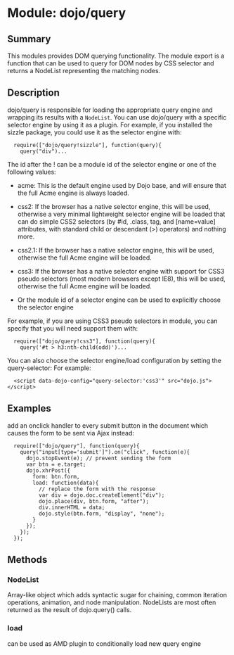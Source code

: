 # Module: dojo/query

## Summary

This modules provides DOM querying functionality. The module export is a function
that can be used to query for DOM nodes by CSS selector and returns a NodeList
representing the matching nodes.
## Description

dojo/query is responsible for loading the appropriate query engine and wrapping
its results with a `NodeList`. You can use dojo/query with a specific selector engine
by using it as a plugin. For example, if you installed the sizzle package, you could
use it as the selector engine with:

      require(["dojo/query!sizzle"], function(query){
        query("div")...


The id after the ! can be a module id of the selector engine or one of the following values:

- acme: This is the default engine used by Dojo base, and will ensure that the full
Acme engine is always loaded.

- css2: If the browser has a native selector engine, this will be used, otherwise a
very minimal lightweight selector engine will be loaded that can do simple CSS2 selectors
(by #id, .class, tag, and [name=value] attributes, with standard child or descendant (>)
operators) and nothing more.

- css2.1: If the browser has a native selector engine, this will be used, otherwise the
full Acme engine will be loaded.

- css3: If the browser has a native selector engine with support for CSS3 pseudo
selectors (most modern browsers except IE8), this will be used, otherwise the
full Acme engine will be loaded.

- Or the module id of a selector engine can be used to explicitly choose the selector engine

For example, if you are using CSS3 pseudo selectors in module, you can specify that
you will need support them with:

      require(["dojo/query!css3"], function(query){
        query('#t > h3:nth-child(odd)')...


You can also choose the selector engine/load configuration by setting the query-selector:
For example:

      <script data-dojo-config="query-selector:'css3'" src="dojo.js"></script>


## Examples

add an onclick handler to every submit button in the document
which causes the form to be sent via Ajax instead:

      require(["dojo/query"], function(query){
        query("input[type='submit']").on("click", function(e){
          dojo.stopEvent(e); // prevent sending the form
          var btn = e.target;
          dojo.xhrPost({
            form: btn.form,
            load: function(data){
              // replace the form with the response
              var div = dojo.doc.createElement("div");
              dojo.place(div, btn.form, "after");
              div.innerHTML = data;
              dojo.style(btn.form, "display", "none");
            }
          });
        });
      });


## Methods

### NodeList
Array-like object which adds syntactic
sugar for chaining, common iteration operations, animation, and
node manipulation. NodeLists are most often returned as the
result of dojo.query() calls.

### load
can be used as AMD plugin to conditionally load new query engine

